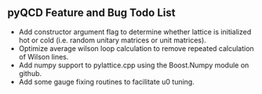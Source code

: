 pyQCD Feature and Bug Todo List
-------------------------------

- Add constructor argument flag to determine whether lattice is initialized hot or cold (i.e. random unitary matrices or unit matrices).
- Optimize average wilson loop calculation to remove repeated calculation of Wilson lines.
- Add numpy support to pylattice.cpp using the Boost.Numpy module on github.
- Add some gauge fixing routines to facilitate u0 tuning.
